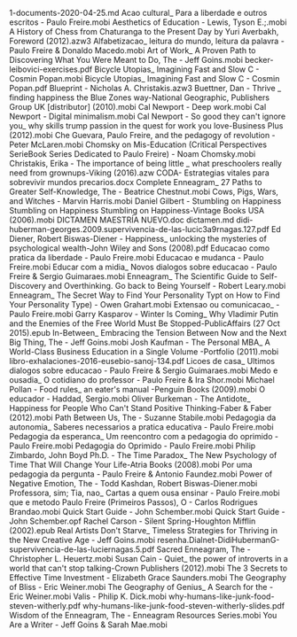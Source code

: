 1-documents-2020-04-25.md
Acao cultural_ Para a liberdade e outros escritos - Paulo Freire.mobi
Aesthetics of Education - Lewis, Tyson E.;.mobi
A History of Chess from Chaturanga to the Present Day by Yuri Averbakh, Foreword (2012).azw3
Alfabetizacao_ leitura do mundo, leitura da palavra - Paulo Freire & Donaldo Macedo.mobi
Art of Work_ A Proven Path to Discovering What You Were Meant to Do, The - Jeff Goins.mobi
becker-leibovici-exercises.pdf
Bicycle Utopias_ Imagining Fast and Slow C - Cosmin Popan.mobi
Bicycle Utopias_ Imagining Fast and Slow C - Cosmin Popan.pdf
Blueprint - Nicholas A. Christakis.azw3
Buettner, Dan - Thrive _ finding happiness the Blue Zones way-National Geographic, Publishers Group UK [distributor] (2010).mobi
Cal Newport - Deep work.mobi
Cal Newport - Digital minimalism.mobi
Cal Newport - So good they can't ignore you_ why skills trump passion in the quest for work you love-Business Plus (2012).mobi
Che Guevara, Paulo Freire, and the pedagogy of revolution - Peter McLaren.mobi
Chomsky on Mis-Education (Critical Perspectives SerieBook Series Dedicated to Paulo Freire) - Noam Chomsky.mobi
Christakis, Erika - The importance of being little _ what preschoolers really need from grownups-Viking (2016).azw
CODA- Estrategias vitales para sobrevivir mundos precarios.docx
Complete Enneagram_ 27 Paths to Greater Self-Knowledge, The - Beatrice Chestnut.mobi
Cows, Pigs, Wars, and Witches - Marvin Harris.mobi
Daniel Gilbert - Stumbling on Happiness Stumbling on Happiness Stumbling on Happiness-Vintage Books USA (2006).mobi
DICTAMEN MAESTRÍA NUEVO.doc
dictamen.md
didi-huberman-georges.2009.supervivencia-de-las-lucic3a9rnagas.127.pdf
Ed Diener, Robert Biswas-Diener - Happiness_ unlocking the mysteries of psychological wealth-John Wiley and Sons (2008).pdf
Educacao como pratica da liberdade - Paulo Freire.mobi
Educacao e mudanca - Paulo Freire.mobi
Educar com a midia_ Novos dialogos sobre educacao - Paulo Freire & Sergio Guimaraes.mobi
Enneagram_ The Scientific Guide to Self-Discovery and Overthinking. Go back to Being Yourself - Robert Leary.mobi
Enneagram_ The Secret Way to Find Your Personality Typt on How to Find Your Personality Type) - Owen Grahart.mobi
Extensao ou comunicacao_ - Paulo Freire.mobi
Garry Kasparov - Winter Is Coming_ Why Vladimir Putin and the Enemies of the Free World Must Be Stopped-PublicAffairs (27 Oct 2015).epub
In-Between_ Embracing the Tension Between Now and the Next Big Thing, The - Jeff Goins.mobi
Josh Kaufman - The Personal MBA_ A World-Class Business Education in a Single Volume  -Portfolio (2011).mobi
libro-exhalaciones-2016-eusebio-sanoj-134.pdf
Licoes de casa_ Ultimos dialogos sobre educacao - Paulo Freire & Sergio Guimaraes.mobi
Medo e ousadia_ O cotidiano do professor - Paulo Freire & Ira Shor.mobi
Michael Pollan - Food rules_ an eater's manual  -Penguin Books (2009).mobi
O educador - Haddad, Sergio.mobi
Oliver Burkeman - The Antidote_ Happiness for People Who Can't Stand Positive Thinking-Faber & Faber (2012).mobi
Path Between Us, The - Suzanne Stabile.mobi
Pedagogia da autonomia_ Saberes necessarios a pratica educativa - Paulo Freire.mobi
Pedagogia da esperanca_ Um reencontro com a pedagogia do oprimido - Paulo Freire.mobi
Pedagogia do Oprimido - Paulo Freire.mobi
Philip Zimbardo, John Boyd Ph.D. - The Time Paradox_ The New Psychology of Time That Will Change Your Life-Atria Books (2008).mobi
Por uma pedagogia da pergunta - Paulo Freire & Antonio Faundez.mobi
Power of Negative Emotion, The - Todd Kashdan, Robert Biswas-Diener.mobi
Professora, sim; Tia, nao_ Cartas a quem ousa ensinar - Paulo Freire.mobi
que e metodo Paulo Freire (Primeiros Passos), O - Carlos Rodrigues Brandao.mobi
Quick Start Guide - John Schember.mobi
Quick Start Guide - John Schember.opf
Rachel Carson - Silent Spring-Houghton Mifflin (2002).epub
Real Artists Don't Starve_ Timeless Strategies for Thriving in the New Creative Age - Jeff Goins.mobi
resenha.Dialnet-DidiHubermanG-supervivencia-de-las-luciernagas.5.pdf
Sacred Enneagram, The - Christopher L. Heuertz.mobi
Susan Cain - Quiet_ the power of introverts in a world that can't stop talking-Crown Publishers (2012).mobi
The 3 Secrets to Effective Time Investment - Elizabeth Grace Saunders.mobi
The Geography of Bliss - Eric Weiner.mobi
The Geography of Genius_ A Search for the - Eric Weiner.mobi
Valis - Philip K. Dick.mobi
why-humans-like-junk-food-steven-witherly.pdf
why-humans-like-junk-food-steven-witherly-slides.pdf
Wisdom of the Enneagram, The - Enneagram Resources Series.mobi
You Are a Writer - Jeff Goins & Sarah Mae.mobi
